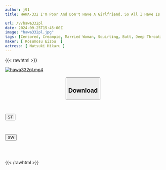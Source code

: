 ```yaml
---
author: j91
title: HAWA-332 I'm Poor And Don't Have A Girlfriend, So All I Have Is An Abundance Of Sexual Desire And A Cheap Apartment. I Don't Have The Money To Go To A Brothel, And I'm Not Good With Young Girls...so I Picked Up A Quiet Married Woman And Had Sex With Her, And She Had A Stronger Sexual Desire Than Me!! (Anonymous) Mako-san

url: /v/hawa332pl
date: 2024-09-25T15:45:00Z
image: "hawa332pl.jpg"
tags: [Censored, Creampie, Married Woman, Squirting, Butt, Deep Throating, Rolling Back Eyes - Fainting	]
maker: [ Kosumosu Eizou  ]
actress: [ Natsuki Hikaru ]
---
```



{{< rawhtml >}}

<div class="video" data-videoid="DAXRwxJlxKuGMr">
    <a href="javascript:;">
        <img src="/v/hawa332pl/hawa332pl.jpg" width="WIDTH" height="HEIGHT" alt="hawa332pl.mp4" loading="lazy">
    </a>
</div>

<script type="text/javascript" src="https://j91.asia/asset/on-demand-st.js"></script>

<br>
  <link rel="stylesheet" href="https://j91.asia/asset/bs5.css">
  
  <center>
  <button class="btn btn-primary" type="button" data-bs-toggle="collapse" data-bs-target=".multi-collapse" aria-expanded="false" aria-controls="multiCollapseExample1 multiCollapseExample2"><h2>Download</h2></button></center>
</p>
<div class="row">
  <div class="col">
    <div class="collapse multi-collapse" id="multiCollapseExample1">
      <div class="card card-body">
	      	      <br>
<div class="buttons">  
<p><a href="/v/hawa332pl/st.html" target="_blank"><button class="btn-hover color-3"><i class="fa fa-download"></i> ST</button></a></p></div>
    </div>
  </div>
</div>
  <div class="col">
    <div class="collapse multi-collapse" id="multiCollapseExample2">
      <div class="card card-body">
	      <br>
<div class="buttons">
<p><a href="/v/hawa332pl/sw.html" target="_blank"><button class="btn-hover color-2"><i class="fa fa-download"></i> SW</button></a></p></div>
<br><br>
      </div>
    </div>
  </div>
</div>

{{< /rawhtml >}}